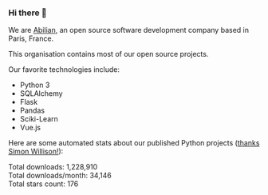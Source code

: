 ### Hi there 👋

We are [Abilian](https://abilian.com/), an open source software development company based in Paris, France.

This organisation contains most of our open source projects.

Our favorite technologies include:

- Python 3
- SQLAlchemy
- Flask
- Pandas
- Sciki-Learn
- Vue.js

Here are some automated stats about our published Python projects
([thanks Simon Willison!][sw-post]):

<!--marker-->
Total downloads: 1,228,910<br>
Total downloads/month: 34,146<br>
Total stars count: 176
<!--end-->

[sw-post]: https://simonwillison.net/2020/Jul/10/self-updating-profile-readme/